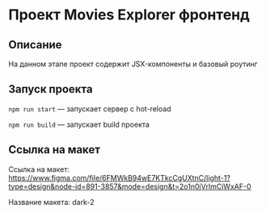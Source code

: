 # Проект Movies Explorer фронтенд


## Описание

На данном этапе проект содержит JSX-компоненты и базовый роутинг

## Запуск проекта

`npm run start` — запускает сервер с hot-reload

`npm run build` — запускает build проекта

## Ссылка на макет

Ссылка на макет: https://www.figma.com/file/6FMWkB94wE7KTkcCgUXtnC/light-1?type=design&node-id=891-3857&mode=design&t=2o1n0jVrlmCiWxAF-0

Название макета: dark-2
